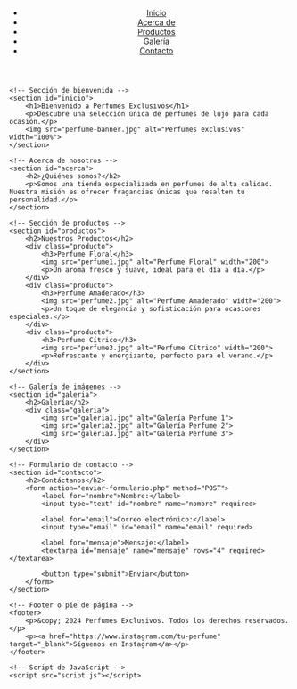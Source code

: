 <html lang="es">
<head>
    <meta charset="UTF-8">
    <meta name="viewport" content="width=device-width, initial-scale=1.0">
    <meta name="description" content="Página sobre perfumes de alta calidad. Encuentra tu fragancia favorita aquí.">
    <meta name="author" content="Tu Nombre o Marca">
    <title>Perfumes Exclusivos</title>
    <link rel="stylesheet" href="styles.css"> <!-- Link a un archivo de estilo CSS si tienes uno -->
    <link rel="icon" href="favicon.ico"> <!-- Icono de la página -->
</head>
<body>
    <!-- Header o cabecera -->
    <header>
        <nav>
            <ul>
                <li><a href="#inicio">Inicio</a></li>
                <li><a href="#acerca">Acerca de</a></li>
                <li><a href="#productos">Productos</a></li>
                <li><a href="#galeria">Galería</a></li>
                <li><a href="#contacto">Contacto</a></li>
            </ul>
        </nav>
    </header>

    <!-- Sección de bienvenida -->
    <section id="inicio">
        <h1>Bienvenido a Perfumes Exclusivos</h1>
        <p>Descubre una selección única de perfumes de lujo para cada ocasión.</p>
        <img src="perfume-banner.jpg" alt="Perfumes exclusivos" width="100%">
    </section>

    <!-- Acerca de nosotros -->
    <section id="acerca">
        <h2>¿Quiénes somos?</h2>
        <p>Somos una tienda especializada en perfumes de alta calidad. Nuestra misión es ofrecer fragancias únicas que resalten tu personalidad.</p>
    </section>

    <!-- Sección de productos -->
    <section id="productos">
        <h2>Nuestros Productos</h2>
        <div class="producto">
            <h3>Perfume Floral</h3>
            <img src="perfume1.jpg" alt="Perfume Floral" width="200">
            <p>Un aroma fresco y suave, ideal para el día a día.</p>
        </div>
        <div class="producto">
            <h3>Perfume Amaderado</h3>
            <img src="perfume2.jpg" alt="Perfume Amaderado" width="200">
            <p>Un toque de elegancia y sofisticación para ocasiones especiales.</p>
        </div>
        <div class="producto">
            <h3>Perfume Cítrico</h3>
            <img src="perfume3.jpg" alt="Perfume Cítrico" width="200">
            <p>Refrescante y energizante, perfecto para el verano.</p>
        </div>
    </section>

    <!-- Galería de imágenes -->
    <section id="galeria">
        <h2>Galería</h2>
        <div class="galeria">
            <img src="galeria1.jpg" alt="Galería Perfume 1">
            <img src="galeria2.jpg" alt="Galería Perfume 2">
            <img src="galeria3.jpg" alt="Galería Perfume 3">
        </div>
    </section>

    <!-- Formulario de contacto -->
    <section id="contacto">
        <h2>Contáctanos</h2>
        <form action="enviar-formulario.php" method="POST">
            <label for="nombre">Nombre:</label>
            <input type="text" id="nombre" name="nombre" required>

            <label for="email">Correo electrónico:</label>
            <input type="email" id="email" name="email" required>

            <label for="mensaje">Mensaje:</label>
            <textarea id="mensaje" name="mensaje" rows="4" required></textarea>

            <button type="submit">Enviar</button>
        </form>
    </section>

    <!-- Footer o pie de página -->
    <footer>
        <p>&copy; 2024 Perfumes Exclusivos. Todos los derechos reservados.</p>
        <p><a href="https://www.instagram.com/tu-perfume" target="_blank">Síguenos en Instagram</a></p>
    </footer>

    <!-- Script de JavaScript -->
    <script src="script.js"></script>
</body>
</html>
